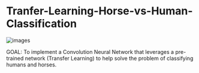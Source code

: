# Tranfer-Learning-Horse-vs-Human-Classification

![images](https://github.com/LateefAkinola/Tranfer-Learning-Horse-vs-Human-Classification/assets/105966848/19024b42-9bc2-4997-9ea9-78fed7b5daa5)

GOAL: To implement a Convolution Neural Network that leverages a pre-trained network (Transfer Learning) to help solve the problem of classifying humans and horses.
